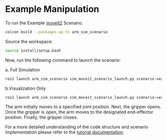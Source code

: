 # Example Manipulation

To run the Example [moveit2](https://moveit.picknik.ai/main/index.html)  Scenario.

```bash
colcon build --packages-up-to arm_sim_scenario
```

Source the workspace:

```bash
source install/setup.bash
```

Now, run the following command to launch the scenario:

a. Full Simulation

```bash
ros2 launch arm_sim_scenario sim_moveit_scenario_launch.py scenario:=examples/example_moveit2/example_moveit2.osc
```

b.Visualization Only

```bash
ros2 launch arm_sim_scenario sim_moveit_scenario_launch.py scenario:=examples/example_moveit2/example_moveit2.osc ros2_control_hardware_type:=mock_components use_rviz:=true
```

The arm initially moves to a specified joint position. Next, the gripper opens. Once the gripper is open, the arm moves to the designated end-effector position. Finally, the gripper closes.

For a more detailed understanding of the code structure and scenario implementation please refer to the [tutorial documentation](https://intellabs.github.io/scenario_execution/tutorials.html).
